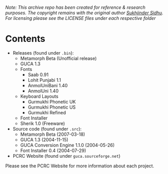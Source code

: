 _Note: This archive repo has been created for reference & research purposes. The copyright remains with the original author [Sukhjinder Sidhu](mailto:sukhuk@users.sourceforge.net). For licensing please see the LICENSE files under each respective folder_

# Contents

* Releases (found under `.bin`):
    * Metamorph Beta (Unofficial release)
    * GUCA 1.3
    * Fonts
        * Saab 0.91
        * Lohit Punjabi 1.1
        * AnmolUniBani 1.40
        * AnmolUni 1.40
    * Keyboard Layouts
        * Gurmukhi Phonetic UK
        * Gurmukhi Phonetic US
        * Gurmukhi Refined
    * Font Installer
    * Sherik 1.0 (Freeware)
* Source code (found under `.src`):
    * Metamorph Beta (2007-03-18)
    * GUCA 1.3 (2004-11-15)
    * GUCA Conversion Engine 1.1.0 (2004-05-26)
    * Font Installer 0.4 (2004-07-29)
* PCRC Website (found under `guca.sourceforge.net`)

Please see the PCRC Website for more information about each project.
